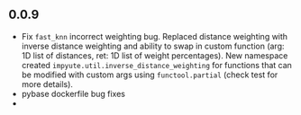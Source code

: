 ## 0.0.9

- Fix `fast_knn` incorrect weighting bug. Replaced distance weighting with inverse distance weighting and ability to swap in custom function (arg: 1D list of distances, ret: 1D list of weight percentages). New namespace created `impyute.util.inverse_distance_weighting` for functions that can be modified with custom args using `functool.partial` (check test for more details). 
- pybase dockerfile bug fixes
- 
